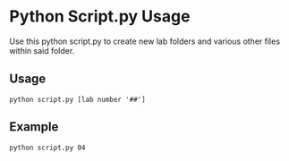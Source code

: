 Python Script.py Usage
======================

Use this python script.py to create new lab folders and various other files within said folder.

Usage
-----

    python script.py [lab number '##']

Example
-------

    python script.py 04


